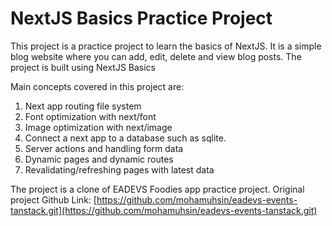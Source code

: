 # NextJS Basics Practice Project
This project is a practice project to learn the basics of NextJS. It is a simple blog website where you can add, edit, delete and view blog posts. The project is built using NextJS Basics

Main concepts covered in this project are:
1. Next app routing file system
2. Font optimization with next/font
3. Image optimization with next/image
4. Connect a next app to a database such as sqlite.
5. Server actions and handling form data
6. Dynamic pages and dynamic routes
7. Revalidating/refreshing pages with latest data

The project is a clone of EADEVS Foodies app practice project. 
Original project Github Link: [https://github.com/mohamuhsin/eadevs-events-tanstack.git](https://github.com/mohamuhsin/eadevs-events-tanstack.git)

